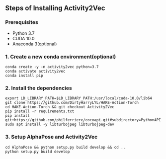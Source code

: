 ## Steps of Installing Activity2Vec
 ### Prerequisites
 - Python 3.7
 - CUDA 10.0
 - Anaconda 3(optional)
 
 ### 1. Create a new conda environment(optional)
 ```
 conda create -y -n activity2vec python=3.7
 conda activate activity2vec
 conda install pip
 ```
 ### 2. Install the dependencies
 ```
 export LD_LIBRARY_PATH=$LD_LIBRARY_PATH:/usr/local/cuda-10.0/lib64
 git clone https://github.com/DirtyHarryLYL/HAKE-Action-Torch
 cd HAKE-Action-Torch && git checkout Activity2Vec
 pip install -r requirements.txt
 pip install git+https://github.com/philferriere/cocoapi.git#subdirectory=PythonAPI
 sudo apt install -y libturbojpeg libturbojpeg-dev
 ```

 ### 3. Setup AlphaPose and Activity2Vec
 ```
 cd AlphaPose && python setup.py build develop && cd ..
 python setup.py build develop
 ```
